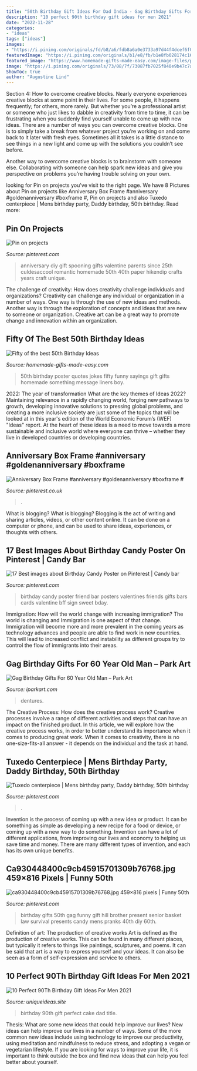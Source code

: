 ```yaml
---
title: "50th Birthday Gift Ideas For Dad India - Gag Birthday Gifts For 60 Year Old Man – Park Art"
description: "10 perfect 90th birthday gift ideas for men 2021"
date: "2022-11-28"
categories:
- "ideas"
tags: ["ideas"]
images:
- "https://i.pinimg.com/originals/fd/b8/a6/fdb8a6a0e3733a97d44f4dcef6f0c506.jpg"
featuredImage: "https://i.pinimg.com/originals/b1/e8/fb/b1e8fb028174c16f1ef3bf7d4331d2df.jpg"
featured_image: "https://www.homemade-gifts-made-easy.com/image-files/personalized-poster-50th-birthday-gift-boy-600x900.jpg"
image: "https://i.pinimg.com/originals/73/08/7f/73087fb7025f840e9b47c7a28c316f7b.jpg"
ShowToc: true
author: "Augustine Lind"
---
```



Section 4: How to overcome creative blocks.
Nearly everyone experiences creative blocks at some point in their lives. For some people, it happens frequently; for others, more rarely. But whether you’re a professional artist or someone who just likes to dabble in creativity from time to time, it can be frustrating when you suddenly find yourself unable to come up with new ideas.
There are a number of ways you can overcome creative blocks. One is to simply take a break from whatever project you’re working on and come back to it later with fresh eyes. Sometimes all it takes is a little distance to see things in a new light and come up with the solutions you couldn’t see before.

Another way to overcome creative blocks is to brainstorm with someone else. Collaborating with someone can help spark new ideas and give you perspective on problems you’re having trouble solving on your own.

	

		
looking for Pin on projects you've visit to the right page. We have 8 Pictures about Pin on projects like Anniversary Box Frame #anniversary #goldenanniversary #boxframe #, Pin on projects and also Tuxedo centerpiece | Mens birthday party, Daddy birthday, 50th birthday. Read more:
		
    
## Pin On Projects

<img loading=lazy src="https://i.pinimg.com/736x/c8/ac/bf/c8acbf48a685e52628278cc869c24d98--th-anniversary-parents-anniversary-gift-diy.jpg" onerror="this.onerror=null;this.src='https://tse3.mm.bing.net/th?id=OIP.aMhBEKQkkjz9KvYClIEaDwHaJ3&amp;pid=15.1';" alt="Pin on projects">

_Source: pinterest.com_

>anniversary diy gift spooning gifts valentine parents since 25th culdesaccool romantic homemade 50th 40th paper hikendip crafts years craft unique. 

	

The challenge of creativity: How does creativity challenge individuals and organizations?
Creativity can challenge any individual or organization in a number of ways. One way is through the use of new ideas and methods. Another way is through the exploration of concepts and ideas that are new to someone or organization. Creative art can be a great way to promote change and innovation within an organization.

    
## Fifty Of The Best 50th Birthday Ideas

<img loading=lazy src="https://www.homemade-gifts-made-easy.com/image-files/personalized-poster-50th-birthday-gift-boy-600x900.jpg" onerror="this.onerror=null;this.src='https://tse3.mm.bing.net/th?id=OIP.JTN6QyetrwGvSfJ0VrTQNwHaLH&amp;pid=15.1';" alt="Fifty of the best 50th Birthday Ideas">

_Source: homemade-gifts-made-easy.com_

>50th birthday poster quotes jokes fifty funny sayings gift gifts homemade something message liners boy. 

	

2022: The year of transformation
What are the key themes of Ideas 2022? Maintaining relevance in a rapidly changing world, forging new pathways to growth, developing innovative solutions to pressing global problems, and creating a more inclusive society are just some of the topics that will be looked at in this year's edition of the World Economic Forum’s (WEF) "Ideas" report. At the heart of these ideas is a need to move towards a more sustainable and inclusive world where everyone can thrive – whether they live in developed countries or developing countries.

    
## Anniversary Box Frame #anniversary #goldenanniversary #boxframe #

<img loading=lazy src="https://i.pinimg.com/736x/46/1a/d9/461ad975ab7979f93e9657ee8dc20f71.jpg" onerror="this.onerror=null;this.src='https://tse4.mm.bing.net/th?id=OIP.uaY1_Mrzsnn4KEFBAgrKDQHaIr&amp;pid=15.1';" alt="Anniversary Box Frame #anniversary #goldenanniversary #boxframe #">

_Source: pinterest.co.uk_

>. 

	

What is blogging?
What is blogging? Blogging is the act of writing and sharing articles, videos, or other content online. It can be done on a computer or phone, and can be used to share ideas, experiences, or thoughts with others.

    
## 17 Best Images About Birthday Candy Poster On Pinterest | Candy Bar

<img loading=lazy src="https://s-media-cache-ak0.pinimg.com/736x/8b/14/03/8b14038f5c4b2b1d15a576ba79666e0e.jpg" onerror="this.onerror=null;this.src='https://tse4.mm.bing.net/th?id=OIP.UwsNQEWknGuBJaCGYIXzSwHaJ3&amp;pid=15.1';" alt="17 Best images about Birthday Candy Poster on Pinterest | Candy bar">

_Source: pinterest.com_

>birthday candy poster friend bar posters valentines friends gifts bars cards valentine bff sign sweet bday. 

	

Immigration: How will the world change with increasing immigration?
The world is changing and Immigration is one aspect of that change. Immigration will become more and more prevalent in the coming years as technology advances and people are able to find work in new countries. This will lead to increased conflict and instability as different groups try to control the flow of immigrants into their areas.

    
## Gag Birthday Gifts For 60 Year Old Man – Park Art

<img loading=lazy src="https://i.pinimg.com/originals/fd/b8/a6/fdb8a6a0e3733a97d44f4dcef6f0c506.jpg" onerror="this.onerror=null;this.src='https://tse4.mm.bing.net/th?id=OIP.Sq_1v-vLouKx1H3ED9mdsQHaJ4&amp;pid=15.1';" alt="Gag Birthday Gifts For 60 Year Old Man – Park Art">

_Source: iparkart.com_

>dentures. 

	

The Creative Process: How does the creative process work?
Creative processes involve a range of different activities and steps that can have an impact on the finished product. In this article, we will explore how the creative process works, in order to better understand its importance when it comes to producing great work.
When it comes to creativity, there is no one-size-fits-all answer - it depends on the individual and the task at hand.

    
## Tuxedo Centerpiece | Mens Birthday Party, Daddy Birthday, 50th Birthday

<img loading=lazy src="https://i.pinimg.com/originals/73/08/7f/73087fb7025f840e9b47c7a28c316f7b.jpg" onerror="this.onerror=null;this.src='https://tse3.mm.bing.net/th?id=OIP.KQkf2EBsP2eZca-Mbi-3lQHaPO&amp;pid=15.1';" alt="Tuxedo centerpiece | Mens birthday party, Daddy birthday, 50th birthday">

_Source: pinterest.com_

>. 

	

Invention is the process of coming up with a new idea or product. It can be something as simple as developing a new recipe for a food or device, or coming up with a new way to do something. Invention can have a lot of different applications, from improving our lives and economy to helping us save time and money. There are many different types of invention, and each has its own unique benefits.

    
## Ca930448400c9cb45915701309b76768.jpg 459×816 Pixels | Funny 50th

<img loading=lazy src="https://i.pinimg.com/originals/b1/e8/fb/b1e8fb028174c16f1ef3bf7d4331d2df.jpg" onerror="this.onerror=null;this.src='https://tse2.mm.bing.net/th?id=OIP.zjIkM9XCIcTUTCVRMdlbBgAAAA&amp;pid=15.1';" alt="ca930448400c9cb45915701309b76768.jpg 459×816 pixels | Funny 50th">

_Source: pinterest.com_

>birthday gifts 50th gag funny gift hill brother present senior basket law survival presents candy mens pranks 40th diy 60th. 

	

Definition of art: The production of creative works
Art is defined as the production of creative works. This can be found in many different places, but typically it refers to things like paintings, sculptures, and poems. It can be said that art is a way to express yourself and your ideas. It can also be seen as a form of self-expression and service to others.

    
## 10 Perfect 90Th Birthday Gift Ideas For Men 2021

<img loading=lazy src="https://www.uniqueideas.site/wp-content/uploads/90th-birthday-cake-this-will-be-perfect-for-my-dad-who-will-be-90.jpg" onerror="this.onerror=null;this.src='https://tse1.mm.bing.net/th?id=OIP.eYeFAXIac96t29Az5RnYzAHaNK&amp;pid=15.1';" alt="10 Perfect 90Th Birthday Gift Ideas For Men 2021">

_Source: uniqueideas.site_

>birthday 90th gift perfect cake dad title. 

	

Thesis: What are some new ideas that could help improve our lives?
New ideas can help improve our lives in a number of ways. Some of the more common new ideas include using technology to improve our productivity, using meditation and mindfulness to reduce stress, and adopting a vegan or vegetarian lifestyle. If you are looking for ways to improve your life, it is important to think outside the box and find new ideas that can help you feel better about yourself.

